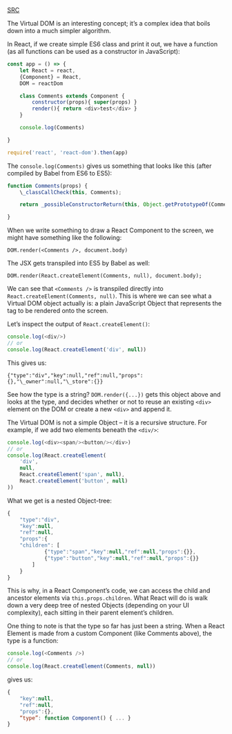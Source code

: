 [SRC](https://www.toptal.com/react/interview-questions)

The Virtual DOM is an interesting concept; it’s a complex idea that boils down into a much simpler algorithm.

In React, if we create simple ES6 class and print it out, we have a function (as all functions can be used as a constructor in JavaScript):

```js
const app = () => {
    let React = react,
    {Component} = React,
    DOM = reactDom

    class Comments extends Component {
        constructor(props){ super(props) }
        render(){ return <div>test</div> }
    }

    console.log(Comments)

}

require('react', 'react-dom').then(app)
```

The `console.log(Comments)` gives us something that looks like this (after compiled by Babel from ES6 to ES5):

```js
function Comments(props) {
    \_classCallCheck(this, Comments);

    return _possibleConstructorReturn(this, Object.getPrototypeOf(Comments).call(this, props));

}
```

When we write something to draw a React Component to the screen, we might have something like the following:

`DOM.render(<Comments />, document.body)`

The JSX gets transpiled into ES5 by Babel as well:

`DOM.render(React.createElement(Comments, null), document.body);`

We can see that `<Comments />` is transpiled directly into `React.createElement(Comments, null)`. This is where we can see what a Virtual DOM object actually is: a plain JavaScript Object that represents the tag to be rendered onto the screen.

Let’s inspect the output of `React.createElement()`:

```js
console.log(<div/>)
// or
console.log(React.createElement('div', null))
```

This gives us:

`{"type":"div","key":null,"ref":null,"props":{},"\_owner":null,"\_store":{}}`

See how the type is a string? `DOM.render({...})` gets this object above and looks at the type, and decides whether or not to reuse an existing `<div>` element on the DOM or create a new `<div>` and append it.

The Virtual DOM is not a simple Object – it is a recursive structure. For example, if we add two elements beneath the `<div/>`:

```js
console.log(<div><span/><button/></div>)
// or
console.log(React.createElement(
    'div',
    null,
    React.createElement('span', null),
    React.createElement('button', null)
))
```

What we get is a nested Object-tree:

```js
{
    "type":"div",
    "key":null,
    "ref":null,
    "props":{
    "children": [
            {"type":"span","key":null,"ref":null,"props":{}},
            {"type":"button","key":null,"ref":null,"props":{}}
        ]
    }
}
```

This is why, in a React Component’s code, we can access the child and ancestor elements via `this.props.children`. What React will do is walk down a very deep tree of nested Objects (depending on your UI complexity), each sitting in their parent element’s children.

One thing to note is that the type so far has just been a string. When a React Element is made from a custom Component (like Comments above), the type is a function:

```js
console.log(<Comments />)
// or
console.log(React.createElement(Comments, null))
```

gives us:

```js
{
    "key":null,
    "ref":null,
    "props":{},
    “type”: function Component() { ... }
}
```
